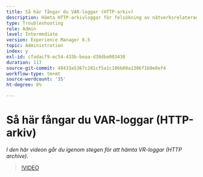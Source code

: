 ```yaml
---
title: Så här fångar du VAR-loggar (HTTP-arkiv)
description: Hämta HTTP-arkivloggar för felsökning av nätverksrelaterade problem
type: Troubleshooting
role: Admin
level: Intermediate
version: Experience Manager 6.5
topic: Administration
index: y
exl-id: cfadacf9-ec54-433b-beaa-d38dbe003438
duration: 117
source-git-commit: 48433a5367c281cf5a1c106b08a1306f1b0e8ef4
workflow-type: tm+mt
source-wordcount: '35'
ht-degree: 0%

---
```


# Så här fångar du VAR-loggar (HTTP-arkiv)

*I den här videon går du igenom stegen för att hämta VR-loggar (HTTP archive).*

>[!VIDEO](https://video.tv.adobe.com/v/335488?quality=12&learn=on)
